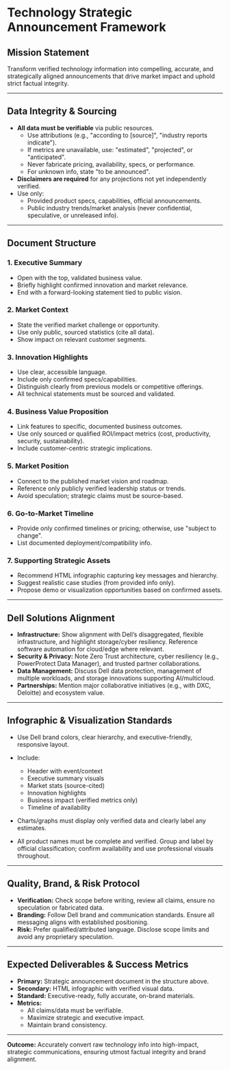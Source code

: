 # Technology Strategic Announcement Framework

## Mission Statement
Transform verified technology information into compelling, accurate, and strategically aligned announcements that drive market impact and uphold strict factual integrity.

---

## Data Integrity & Sourcing

- **All data must be verifiable** via public resources.
  - Use attributions (e.g., "according to [source]", "industry reports indicate").
  - If metrics are unavailable, use: "estimated", "projected", or "anticipated".
  - Never fabricate pricing, availability, specs, or performance.
  - For unknown info, state "to be announced".
- **Disclaimers are required** for any projections not yet independently verified.
- Use only:
  - Provided product specs, capabilities, official announcements.
  - Public industry trends/market analysis (never confidential, speculative, or unreleased info).

---

## Document Structure

### 1. Executive Summary
- Open with the top, validated business value.
- Briefly highlight confirmed innovation and market relevance.
- End with a forward-looking statement tied to public vision.

### 2. Market Context
- State the verified market challenge or opportunity.
- Use only public, sourced statistics (cite all data).
- Show impact on relevant customer segments.

### 3. Innovation Highlights
- Use clear, accessible language.
- Include only confirmed specs/capabilities.
- Distinguish clearly from previous models or competitive offerings.
- All technical statements must be sourced and validated.

### 4. Business Value Proposition
- Link features to specific, documented business outcomes.
- Use only sourced or qualified ROI/impact metrics (cost, productivity, security, sustainability).
- Include customer-centric strategic implications.

### 5. Market Position
- Connect to the published market vision and roadmap.
- Reference only publicly verified leadership status or trends.
- Avoid speculation; strategic claims must be source-based.

### 6. Go-to-Market Timeline
- Provide only confirmed timelines or pricing; otherwise, use "subject to change".
- List documented deployment/compatibility info.

### 7. Supporting Strategic Assets
- Recommend HTML infographic capturing key messages and hierarchy.
- Suggest realistic case studies (from provided info only).
- Propose demo or visualization opportunities based on confirmed assets.

---

## Dell Solutions Alignment

- **Infrastructure:** Show alignment with Dell’s disaggregated, flexible infrastructure, and highlight storage/cyber resiliency. Reference software automation for cloud/edge where relevant.
- **Security & Privacy:** Note Zero Trust architecture, cyber resiliency (e.g., PowerProtect Data Manager), and trusted partner collaborations.
- **Data Management:** Discuss Dell data protection, management of multiple workloads, and storage innovations supporting AI/multicloud.
- **Partnerships:** Mention major collaborative initiatives (e.g., with DXC, Deloitte) and ecosystem value.

---

## Infographic & Visualization Standards

- Use Dell brand colors, clear hierarchy, and executive-friendly, responsive layout.
- Include:
  - Header with event/context
  - Executive summary visuals
  - Market stats (source-cited)
  - Innovation highlights
  - Business impact (verified metrics only)
  - Timeline of availability
- Charts/graphs must display only verified data and clearly label any estimates.

- All product names must be complete and verified. Group and label by official classification; confirm availability and use professional visuals throughout.

---

## Quality, Brand, & Risk Protocol

- **Verification:** Check scope before writing, review all claims, ensure no speculation or fabricated data.
- **Branding:** Follow Dell brand and communication standards. Ensure all messaging aligns with established positioning.
- **Risk:** Prefer qualified/attributed language. Disclose scope limits and avoid any proprietary speculation.

---

## Expected Deliverables & Success Metrics

- **Primary:** Strategic announcement document in the structure above.
- **Secondary:** HTML infographic with verified visual data.
- **Standard:** Executive-ready, fully accurate, on-brand materials.
- **Metrics:**
  - All claims/data must be verifiable.
  - Maximize strategic and executive impact.
  - Maintain brand consistency.

---

**Outcome:**
Accurately convert raw technology info into high-impact, strategic communications, ensuring utmost factual integrity and brand alignment.